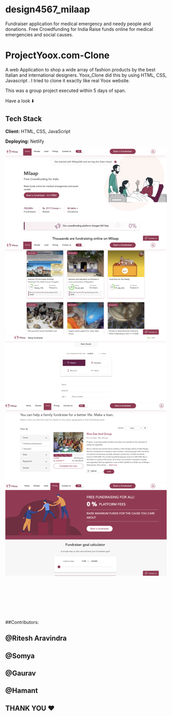 # design4567_milaap
Fundraiser application for medical emergency and needy people and donations. Free Crowdfunding for India Raise funds online for medical emergencies and social causes.


# ProjectYoox.com-Clone
A web Application to shop a wide array of fashion products by the best Italian and international designers. Yoox_Clone did this by using HTML, CSS, Javascript . I tried to clone it exactly like real Yoox website.

This was a group project executed within 5 days of span.


Have a look ⬇️



## Tech Stack

**Client:** HTML, CSS, JavaScript

**Deploying:** Netlify
<br>

<img src="/images/img1.png" alt="">

<br>

<img src="/images/img2.png" alt="">

<br>
<img src="/images/img3.png" alt="">

<br>
<img src="/images/img4.png" alt="">

<br>
<img src="/images/img5.png" alt="">

<br>
<img src="/images/img6.png" alt="">

<br>
<img src="/images/img7.png" alt="">

<br>
<img src="/images/img8.png" alt="">

<br>
<img src="/images/img9.png" alt="">

<br>
<img src="/images/img10.png" alt="">

<br>
<img src="/images/img11.png" alt="">

<br>
<img src="/images/img12.png" alt="">

<br>


##Contributors:
## @Ritesh Aravindra
## @Somya
## @Gaurav
## @Hamant



## THANK YOU ❤️
